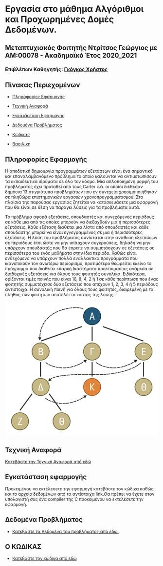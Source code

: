 # Εργασία στο μάθημα Αλγόριθμοι και Προχωρημένες Δομές Δεδομένων.
## Μεταπτυχιακός Φοιτητής Ντρίτσος Γεώργιος με ΑΜ:00078 - Ακαδημαϊκό Έτος 2020_2021
### Επιβλέπων Καθηγητής: [Γκόγκος Χρήστος](https://github.com/chgogos)


## Πίνακας Περιεχομένων
* [Πληροφορίες Εφαρμογής](https://github.com/DrG2020/00078_aadd_ett#%CF%80%CE%BB%CE%B7%CF%81%CE%BF%CF%86%CE%BF%CF%81%CE%AF%CE%B5%CF%82-%CE%B5%CF%86%CE%B1%CF%81%CE%BC%CE%BF%CE%B3%CE%AE%CF%82)
* [Τεχνική Αναφορά](https://github.com/DrG2020/00078_aadd_ett/blob/main/README.md#%CF%84%CE%B5%CF%87%CE%BD%CE%B9%CE%BA%CE%AE-%CE%B1%CE%BD%CE%B1%CF%86%CE%BF%CF%81%CE%AC)
* [Εγκατάσταση Εφαρμογής](https://github.com/DrG2020/00078_aadd_ett#%CE%B5%CE%B3%CE%BA%CE%B1%CF%84%CE%AC%CF%83%CF%84%CE%B1%CF%83%CE%B7-%CE%B5%CF%86%CE%B1%CF%81%CE%BC%CE%BF%CE%B3%CE%AE%CF%82)
* [Δεδομένα Προβλήματος](https://github.com/DrG2020/00078_aadd_ett#%CE%B4%CE%B5%CE%B4%CE%BF%CE%BC%CE%AD%CE%BD%CE%B1-%CF%80%CF%81%CE%BF%CE%B2%CE%BB%CE%AE%CE%BC%CE%B1%CF%84%CE%BF%CF%82)
* [Κώδικας](https://github.com/DrG2020/00078_aadd_ett/blob/main/README.md#%CE%BF-%CE%BA%CF%89%CE%B4%CE%B9%CE%BA%CE%B1%CF%83)

* [Βασιλικη](https://github.com) 

## Πληροφορίες Εφαρμογής
Η αποδοτική δημιουργία προγραμμάτων εξετάσεων είναι ένα σημαντικό και επαναλαμβανόμενο πρόβλημα το οποίο καλούνται να αντιμετωπίσουν τα εκπαιδευτικά ιδρύματα σε όλο τον κόσμο. Μια απλοποιημένη μορφή του προβλήματος έχει προταθεί από τους Carter κ.ά. οι οποίοι διέθεσαν δημόσια 13 στιγμιότυπα προβλημάτων που εν συνεχεία χρησιμοποιήθηκαν σε πληθώρα επιστημονικών εργασιών χρονοπρογραμματισμού. Στα πλαίσια της παρούσας εργασίας ζητείται να κατασκευάσετε μια εφαρμογή που θα είναι σε θέση να παράγει λύσεις για τα προβλήματα αυτά.

Το πρόβλημα αφορά εξετάσεις, σπουδαστές και συνεχόμενες περιόδους σε κάθε μια από τις οποίες μπορούν να διεξαχθούν μια ή περισσότερες εξετάσεις. Κάθε εξέταση διαθέτει μια λίστα από σπουδαστές και κάθε σπουδαστής μπορεί να είναι εγγεγραμμένος σε μια ή περισσότερες εξετάσεις. Η λύση του προβλήματος συνίσταται στην ανάθεση εξετάσεων σε περιόδους έτσι ώστε να μην υπάρχουν συγκρούσεις, δηλαδή να μην υπάρχουν σπουδαστές που θα έπρεπε να συμμετάσχουν σε εξετάσεις σε περισσότερα του ενός μαθήματα στην ίδια περίοδο. Καθώς είναι ενδεχόμενο να υπάρχουν πολλά εναλλακτικά προγράμματα που ικανοποιούν τον ανωτέρω περιορισμό, προτιμότερο θεωρείται εκείνο το πρόγραμμα που διαθέτει επαρκή διαστήματα προετοιμασίας ανάμεσα σε διαδοχικές εξετάσεις για όλους τους φοιτητές συνολικά. Ειδικότερα, ορίζονται τιμές ποινής που είναι 16, 8, 4, 2 ή 1 σε κάθε περίπτωση που ένας φοιτητής συμμετέχεισε δύο εξετάσεις που απέχουν 1, 2, 3, 4 ή 5 περιόδους αντίστοιχα. Η συνολική ποινή για όλους τους φοιτητές, διαιρεμένη με το πλήθος των φοιτητών αποτελεί το κόστος της λύσης.

![GitHub Logo](https://github.com/DrG2020/00078_aadd_ett/blob/main/tabu.png)

## Τεχνική Αναφορά
[Κατεβάστε την Τεχνική Αναφορά από εδώ](https://github.com/DrG2020/00078_aadd_ett/blob/main/%CE%A4%CE%B5%CF%87%CE%BD%CE%B9%CE%BA%CE%B7%20%CE%B1%CE%BD%CE%B1%CF%86%CE%BF%CF%81%CE%B1.pdf)

## Εγκατάσταση εφαρμογής
Προκειμένου να εκτέλεσετε την εφαρμογή κατεβάστε τον κώδικα καθώς και το αρχείο δεδομένων από τα αντίστοιχα link.Θα πρέπει να έχετε στον υπολογιστή σας ένα compiler της C προκειμένου να εκτελέσετε την εφαρμογή.

## Δεδομένα Προβλήματος
* [Κατεβάστε τα Δεδομένα του προβλήματος από εδω.](https://github.com/DrG2020/00078_aadd_ett/blob/991c468853eb5b437b69c671b1ac7b5663abfa55/Data.txt)


## Ο ΚΩΔΙΚΑΣ
* [Κατεβάστε τον κώδικα από εδώ](https://github.com/DrG2020/00078_aadd_ett/blob/main/main.c)
